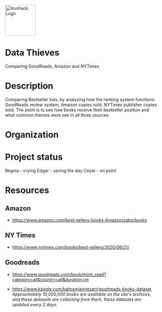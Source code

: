 <img src="https://bit.ly/2VnXWr2" alt="Ironhack Logo" width="100"/>

# Data Thieves

Comparing GoodReads, Amazon and NYTimes

# Description

Comparing Bestseller lists, by analyzing how the ranking system functions. GoodReads review system, Amazon copies sold, NYTimes publisher copies sold. The point is to see how books receive their bestseller position and what common themes were see in all three sources.

# Organization

# Project status

Regina - crying
Edgar - saving the day
Cezar - on point

# Resources

## Amazon

- https://www.amazon.com/best-sellers-books-Amazon/zgbs/books

## NY Times

- https://www.nytimes.com/books/best-sellers/2020/06/21/

## Goodreads

- https://www.goodreads.com/book/most_read?category=all&country=all&duration=m

- https://www.kaggle.com/bahramjannesarr/goodreads-books-dataset
  _Approximately 10,000,000 books are available on the site's archives, and these datasets are collecting from them, these datasets are updated every 2 days._
